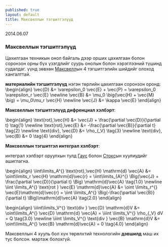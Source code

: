 ```yaml
---
published: true
layout: default
title: Максвеллын тэгшитгэлүүд
---
```

<p class="publish_date"> 2014.06.07</p>


### Максвеллын тэгшитгэлүүд

Цахилгаан техникын онол байгаль дээр орших цахилгаан болон соронзон орны бүх үзэгдлийг суурь онолын болон хэрэглээний түшинд судалдаг. үүнд зѳвхѳн [Максвелл](http://en.wikipedia.org/wiki/Maxwell%27s_equations)ын 4 тэгшитгэлийн шийдийг олоход хангалттай. 

**материалийн тэгшитгэлүүд** нэгэн тѳрлийн цахилгаан соронзон оронд:
\begin{align}
\vec{D} &= \varepsilon_0 \vec{E} + \vec{P} = \varepsilon_0 \varepsilon_r \vec{E} \newline
\vec{B} &= \mu_0 \big(\vec{H} + \vec{M} \big) = \mu_0\mu_r \vec{H} \newline
\vec{J} &= \kappa \vec{E}
\end{align}

**Максвеллын тэгшитгэлүүд дифренциал хэлбэрт**:

\begin{align}
\text{rot}\,\vec{H} &= \vec{J} + \frac{\partial \vec{D}}{\partial t} \tag{1} \newline
\text{rot}\,\vec{E} &= -\frac{\partial \vec{B}}{\partial t} \tag{2} \newline
\text{div}\, \vec{D} &= \rho_{_V} \tag{3} \newline
\text{div}\, \vec{B} &= 0 \tag{4}
\end{align}


**Максвеллын тэгшитгэл интеграл хэлбэрт**:

интеграл хэлбэрт оруулхын тулд [Гаус](http://en.wikipedia.org/wiki/Divergence_theorem) болон [Стокс](http://en.wikipedia.org/wiki/Stokes%27_theorem)ын хуулиудийг ашиглагна. 

\begin{align}
\iint\limits_A^{} \text{rot}\,\vec{H} \mathrm{d} \vec{A} &= \oint\limits_r \vec{H} \mathrm{d}\vec{r} =  \iint\limits_{A}^{}  \Big(\vec{J} + \frac{\partial \vec{D}}{\partial t} \Big) \mathrm{d}\vec{A} \tag{1.0} \newline
\iint \limits_A^{} \text{rot } \vec{E} \mathrm{d}\vec{A} &= \oint \limits_r^{} \vec{E}\mathrm{d}\vec{r} = \iint \limits_A^{} \Big(-\frac{\partial \vec{B}}{\partial t} \Big)\mathrm{d}\vec{A} \tag{2.0} 
\end{align}

\begin{align}
\iiint\limits_V^{} \text{div } \vec{D} \mathrm{d}V &= \oint\limits_A^{} \vec{D} \mathrm{d} \vec{A} = \iiint \limits_V^{} \rho_{_V} dV = Q \tag{3.0} \newline
\iiint \limits_V^{} \text{div } \vec{B} \mathrm{d}V &= \oint\limits_A^{} \vec{B} \mathrm{d}\vec{A} = 0 \tag{4.0}
\end{align}


Максвеллын 4 хууль бол хүн төрөлхтий технологийн **дэвшилд** маш их тус болсон. мартаж болохгүй.
